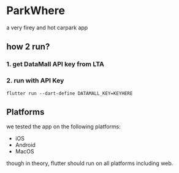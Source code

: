 # ParkWhere

a very firey and hot carpark app

## how 2 run?
### 1. get DataMall API key from LTA
### 2. run with API Key
```
flutter run --dart-define DATAMALL_KEY=KEYHERE
```

## Platforms
we tested the app on the following platforms:
* iOS
* Android
* MacOS

though in theory, flutter should run on all platforms including web.
